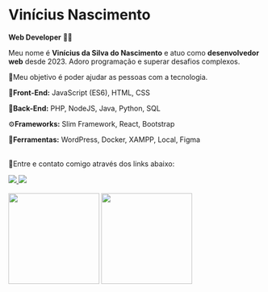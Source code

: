 # Vinícius Nascimento

**Web Developer** 👨‍💻

<p>
    Meu nome é <strong>Vinícius da Silva do Nascimento</strong> e atuo como <strong>desenvolvedor web</strong> desde 2023. 
    Adoro programação e superar desafios complexos. 
</p>
<p>💙Meu objetivo é poder ajudar as pessoas com a tecnologia.</p>

<p>🎨<strong>Front-End:</strong> JavaScript (ES6), HTML, CSS</p>
<p>🤯<strong>Back-End:</strong> PHP, NodeJS, Java, Python, SQL</p>
<p>⚙️<strong>Frameworks:</strong> Slim Framework, React, Bootstrap</p>
<p>💼<strong>Ferramentas:</strong> WordPress, Docker, XAMPP, Local, Figma</p>

<p><br>💌Entre e contato comigo através dos links abaixo:</p>
<a href='https://www.linkedin.com/in/vin%C3%ADcius-nascimento-920040214/'>
    <img src='https://img.shields.io/badge/linkedin-%230077B5.svg?style=for-the-badge&logo=linkedin&logoColor=white'/>
</a>

<a href='mailto: jobsvn@outlook.com'>
    <img src='https://img.shields.io/badge/Microsoft_Outlook-0078D4?style=for-the-badge&logo=microsoft-outlook&logoColor=white'/>
</a>

<div>
    <br/>
    <img src="https://github-readme-stats.vercel.app/api?username=viniNascimento63&theme=shadow_blue&show_icons=true" height=180vh/>
    <img src="https://github-readme-stats.vercel.app/api/top-langs/?username=viniNascimento63&theme=shadow_blue&layout=compact" height=180vh/>
</div>

